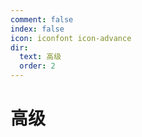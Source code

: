 ```yaml
---
comment: false
index: false
icon: iconfont icon-advance
dir:
  text: 高级
  order: 2
---
```


# 高级

<Catalog />
